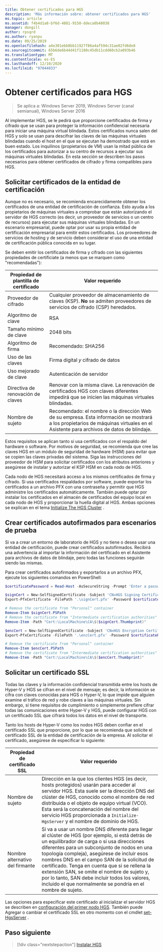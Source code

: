```yaml
---
title: Obtener certificados para HGS
description: 'Más información sobre: obtener certificados para HGS'
ms.topic: article
ms.assetid: f4b4d1a8-bf6d-4881-9150-ddeca8b48038
manager: dongill
author: rpsqrd
ms.author: ryanpu
ms.date: 09/25/2019
ms.openlocfilehash: a4e301ebb8bb11927f86a4af594c31ae02fd6de8
ms.sourcegitcommit: 65b6de6b44d41f1180c45db11cdd60cb2a093b46
ms.translationtype: MT
ms.contentlocale: es-ES
ms.lasthandoff: 12/10/2020
ms.locfileid: "97044033"
---
```

# <a name="obtain-certificates-for-hgs"></a>Obtener certificados para HGS

>Se aplica a: Windows Server 2019, Windows Server (canal semianual), Windows Server 2016

Al implementar HGS, se le pedirá que proporcione certificados de firma y cifrado que se usan para proteger la información confidencial necesaria para iniciar una máquina virtual blindada.
Estos certificados nunca salen del HGS y solo se usan para descifrar las claves de las máquinas virtuales blindadas cuando el host en el que se ejecutan ha demostrado que está en buen estado.
Los inquilinos (propietarios de VM) usan la mitad pública de los certificados para autorizar a su centro de recursos a ejecutar sus máquinas virtuales blindadas.
En esta sección se describen los pasos necesarios para obtener certificados de cifrado y firma compatibles para HGS.

## <a name="request-certificates-from-your-certificate-authority"></a>Solicitar certificados de la entidad de certificación

Aunque no es necesario, se recomienda encarecidamente obtener los certificados de una entidad de certificación de confianza.
Esto ayuda a los propietarios de máquinas virtuales a comprobar que están autorizando el servidor de HGS correcto (es decir, un proveedor de servicios o un centro de recursos) para ejecutar sus máquinas virtuales blindadas.
En un escenario empresarial, puede optar por usar su propia entidad de certificación empresarial para emitir estos certificados.
Los proveedores de servicios de hosting y de servicio deben considerar el uso de una entidad de certificación pública conocida en su lugar.

Se deben emitir los certificados de firma y cifrado con las siguientes propiedades de certificiate (a menos que se marquen como "recomendadas"):

Propiedad de plantilla de certificado | Valor requerido
------------------------------|----------------
Proveedor de cifrado               | Cualquier proveedor de almacenamiento de claves (KSP). **No** se admiten proveedores de servicios de cifrado (CSP) heredados.
Algoritmo de clave                 | RSA
Tamaño mínimo de clave              | 2048 bits
Algoritmo de firma           | Recomendado: SHA256
Uso de las claves                     | Firma digital *y* cifrado de datos
Uso mejorado de clave            | Autenticación de servidor
Directiva de renovación de claves            | Renovar con la misma clave. La renovación de certificados HGS con claves diferentes impedirá que se inicien las máquinas virtuales blindadas.
Nombre de sujeto                  | Recomendado: el nombre o la dirección Web de su empresa. Esta información se mostrará a los propietarios de máquinas virtuales en el Asistente para archivos de datos de blindaje.

Estos requisitos se aplican tanto si usa certificados con el respaldo del hardware o software.
Por motivos de seguridad, se recomienda que cree las claves HGS en un módulo de seguridad de hardware (HSM) para evitar que se copien las claves privadas del sistema.
Siga las instrucciones del proveedor de HSM para solicitar certificados con los atributos anteriores y asegúrese de instalar y autorizar el KSP HSM en cada nodo de HGS.

Cada nodo de HGS necesitará acceso a los mismos certificados de firma y cifrado.
Si usa certificados respaldados por software, puede exportar los certificados a un archivo PFX con una contraseña y permitir que HGS administre los certificados automáticamente.
También puede optar por instalar los certificados en el almacén de certificados del equipo local en cada nodo de HGS y proporcionar la huella digital al HGS.
Ambas opciones se explican en el tema [Initialize The HGS Cluster](guarded-fabric-initialize-hgs.md) .

## <a name="create-self-signed-certificates-for-test-scenarios"></a>Crear certificados autofirmados para escenarios de prueba

Si va a crear un entorno de laboratorio de HGS y no tiene o desea usar una entidad de certificación, puede crear certificados autofirmados.
Recibirá una advertencia al importar la información del certificado en el Asistente para archivos de datos de blindaje, pero todas las funciones seguirán siendo las mismas.

Para crear certificados autofirmados y exportarlos a un archivo PFX, ejecute los siguientes comandos en PowerShell:

```powershell
$certificatePassword = Read-Host -AsSecureString -Prompt 'Enter a password for the PFX file'

$signCert = New-SelfSignedCertificate -Subject 'CN=HGS Signing Certificate' -KeyUsage DataEncipherment, DigitalSignature
Export-PfxCertificate -FilePath '.\signCert.pfx' -Password $certificatePassword -Cert $signCert

# Remove the certificate from "Personal" container
Remove-Item $signCert.PSPath
# Remove the certificate from "Intermediate certification authorities" container
Remove-Item -Path "Cert:\LocalMachine\CA\$($signCert.Thumbprint)"

$encCert = New-SelfSignedCertificate -Subject 'CN=HGS Encryption Certificate' -KeyUsage DataEncipherment, DigitalSignature
Export-PfxCertificate -FilePath '.\encCert.pfx' -Password $certificatePassword -Cert $encCert

# Remove the certificate from "Personal" container
Remove-Item $encCert.PSPath
# Remove the certificate from "Intermediate certification authorities" container
Remove-Item -Path "Cert:\LocalMachine\CA\$($encCert.Thumbprint)"
```

## <a name="request-an-ssl-certificate"></a>Solicitar un certificado SSL

Todas las claves y la información confidencial transmitida entre los hosts de Hyper-V y HGS se cifran en el nivel de mensaje; es decir, la información se cifra con claves conocidas para HGS o Hyper-V, lo que impide que alguien examine el tráfico de red y robe claves a las máquinas virtuales.
Sin embargo, si tiene requisitos de cumplimiento o simplemente prefiere cifrar todas las comunicaciones entre Hyper-V y HGS, puede configurar HGS con un certificado SSL que cifrará todos los datos en el nivel de transporte.

Tanto los hosts de Hyper-V como los nodos HGS deben confiar en el certificado SSL que proporcione, por lo que se recomienda que solicite el certificado SSL de la entidad de certificación de la empresa. Al solicitar el certificado, asegúrese de especificar lo siguiente:

Propiedad de certificado SSL | Valor requerido
-------------------------|---------------
Nombre de sujeto             | Dirección en la que los clientes HGS (es decir, hosts protegidos) usarán para acceder al servidor HGS. Esta suele ser la dirección DNS del clúster de HGS, conocido como el nombre de red distribuida o el objeto de equipo virtual (VCO). Esta será la concatenación del nombre del servicio HGS proporcionada a `Initialize-HgsServer` y el nombre de dominio de HGS.
Nombre alternativo del firmante | Si va a usar un nombre DNS diferente para llegar al clúster de HGS (por ejemplo, si está detrás de un equilibrador de carga o si usa direcciones diferentes para un subconjunto de nodos en una topología compleja), asegúrese de incluir esos nombres DNS en el campo SAN de la solicitud de certificado. Tenga en cuenta que si se rellena la extensión SAN, se omite el nombre de sujeto y, por lo tanto, SAN debe incluir todos los valores, incluido el que normalmente se pondría en el nombre de sujeto.

Las opciones para especificar este certificado al inicializar el servidor HGS se describen en [configuración del primer nodo HGS](guarded-fabric-initialize-hgs.md).
También puede Agregar o cambiar el certificado SSL en otro momento con el cmdlet [set-HgsServer](/powershell/module/hgsserver/set-hgsserver) .

## <a name="next-step"></a>Paso siguiente

> [!div class="nextstepaction"]
> [Instalar HGS](guarded-fabric-choose-where-to-install-hgs.md)
